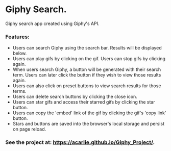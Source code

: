 # Giphy Search.
Giphy search app created using Giphy's API.

### Features:
* Users can search Giphy using the search bar. Results will be displayed below.
* Users can play gifs by clicking on the gif. Users can stop gifs by clicking again.
* When users search Giphy, a button will be generated with their search term. Users can later click the button if they wish to view those results again.
* Users can also click on preset buttons to view search results for those terms.
* Users can delete search buttons by clicking the close icon.
* Users can star gifs and access their starred gifs by clicking the star button.
* Users can copy the 'embed' link of the gif by clicking the gif's 'copy link' button.
* Stars and buttons are saved into the browser's local storage and persist on page reload.

### See the project at: https://acarlie.github.io/Giphy_Project/.
